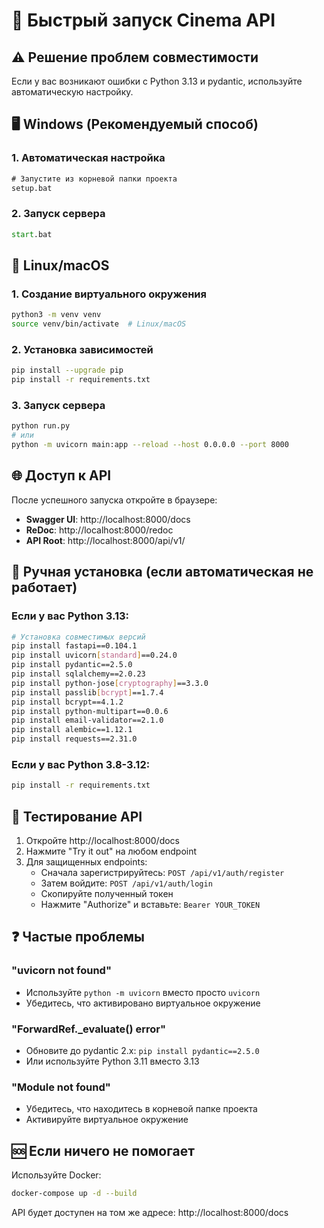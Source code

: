 # 🚀 Быстрый запуск Cinema API

## ⚠️ Решение проблем совместимости

Если у вас возникают ошибки с Python 3.13 и pydantic, используйте автоматическую настройку.

## 🖥️ Windows (Рекомендуемый способ)

### 1. Автоматическая настройка
```cmd
# Запустите из корневой папки проекта
setup.bat
```

### 2. Запуск сервера
```cmd
start.bat
```

## 🐧 Linux/macOS

### 1. Создание виртуального окружения
```bash
python3 -m venv venv
source venv/bin/activate  # Linux/macOS
```

### 2. Установка зависимостей
```bash
pip install --upgrade pip
pip install -r requirements.txt
```

### 3. Запуск сервера
```bash
python run.py
# или
python -m uvicorn main:app --reload --host 0.0.0.0 --port 8000
```

## 🌐 Доступ к API

После успешного запуска откройте в браузере:

- **Swagger UI**: http://localhost:8000/docs
- **ReDoc**: http://localhost:8000/redoc
- **API Root**: http://localhost:8000/api/v1/

## 🔧 Ручная установка (если автоматическая не работает)

### Если у вас Python 3.13:
```bash
# Установка совместимых версий
pip install fastapi==0.104.1
pip install uvicorn[standard]==0.24.0
pip install pydantic==2.5.0
pip install sqlalchemy==2.0.23
pip install python-jose[cryptography]==3.3.0
pip install passlib[bcrypt]==1.7.4
pip install bcrypt==4.1.2
pip install python-multipart==0.0.6
pip install email-validator==2.1.0
pip install alembic==1.12.1
pip install requests==2.31.0
```

### Если у вас Python 3.8-3.12:
```bash
pip install -r requirements.txt
```

## 🎯 Тестирование API

1. Откройте http://localhost:8000/docs
2. Нажмите "Try it out" на любом endpoint
3. Для защищенных endpoints:
   - Сначала зарегистрируйтесь: `POST /api/v1/auth/register`
   - Затем войдите: `POST /api/v1/auth/login`
   - Скопируйте полученный токен
   - Нажмите "Authorize" и вставьте: `Bearer YOUR_TOKEN`

## ❓ Частые проблемы

### "uvicorn not found"
- Используйте `python -m uvicorn` вместо просто `uvicorn`
- Убедитесь, что активировано виртуальное окружение

### "ForwardRef._evaluate() error"
- Обновите до pydantic 2.x: `pip install pydantic==2.5.0`
- Или используйте Python 3.11 вместо 3.13

### "Module not found"
- Убедитесь, что находитесь в корневой папке проекта
- Активируйте виртуальное окружение

## 🆘 Если ничего не помогает

Используйте Docker:
```bash
docker-compose up -d --build
```

API будет доступен на том же адресе: http://localhost:8000/docs 